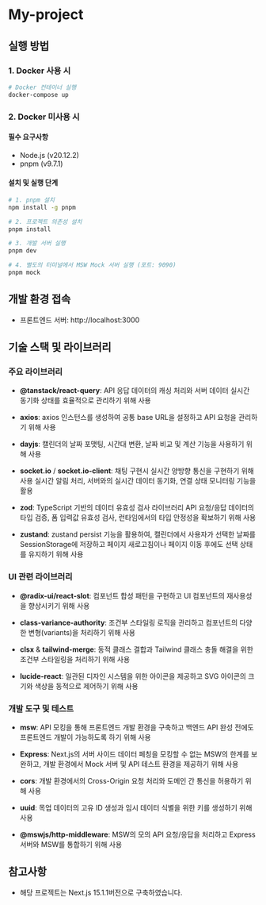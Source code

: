# My-project

## 실행 방법

### 1. Docker 사용 시

```bash
# Docker 컨테이너 실행
docker-compose up
```

### 2. Docker 미사용 시

#### 필수 요구사항

- Node.js (v20.12.2)
- pnpm (v9.7.1)

#### 설치 및 실행 단계

```bash
# 1. pnpm 설치
npm install -g pnpm

# 2. 프로젝트 의존성 설치
pnpm install

# 3. 개발 서버 실행
pnpm dev

# 4. 별도의 터미널에서 MSW Mock 서버 실행 (포트: 9090)
pnpm mock
```

## 개발 환경 접속

- 프론트엔드 서버: http://localhost:3000

## 기술 스택 및 라이브러리

### 주요 라이브러리

- **@tanstack/react-query**: API 응답 데이터의 캐싱 처리와 서버 데이터 실시간 동기화 상태를 효율적으로 관리하기 위해 사용

- **axios**: axios 인스턴스를 생성하여 공통 base URL을 설정하고 API 요청을 관리하기 위해 사용

- **dayjs**: 캘린더의 날짜 포맷팅, 시간대 변환, 날짜 비교 및 계산 기능을 사용하기 위해 사용

- **socket.io** / **socket.io-client**: 채팅 구현시 실시간 양방향 통신을 구현하기 위해 사용 실시간 알림 처리, 서버와의 실시간 데이터 동기화, 연결 상태 모니터링 기능을 활용

- **zod**: TypeScript 기반의 데이터 유효성 검사 라이브러리 API 요청/응답 데이터의 타입 검증, 폼 입력값 유효성 검사, 런타임에서의 타입 안정성을 확보하기 위해 사용

- **zustand**: zustand persist 기능을 활용하여, 캘린더에서 사용자가 선택한 날짜를 SessionStorage에 저장하고 페이지 새로고침이나 페이지 이동 후에도 선택 상태를 유지하기 위해 사용

### UI 관련 라이브러리

- **@radix-ui/react-slot**: 컴포넌트 합성 패턴을 구현하고 UI 컴포넌트의 재사용성을 향상시키기 위해 사용

- **class-variance-authority**: 조건부 스타일링 로직을 관리하고 컴포넌트의 다양한 변형(variants)을 처리하기 위해 사용

- **clsx** & **tailwind-merge**: 동적 클래스 결합과 Tailwind 클래스 충돌 해결을 위한 조건부 스타일링을 처리하기 위해 사용

- **lucide-react**: 일관된 디자인 시스템을 위한 아이콘을 제공하고 SVG 아이콘의 크기와 색상을 동적으로 제어하기 위해 사용

### 개발 도구 및 테스트

- **msw**: API 모킹을 통해 프론트엔드 개발 환경을 구축하고 백엔드 API 완성 전에도 프론트엔드 개발이 가능하도록 하기 위해 사용

- **Express**: Next.js의 서버 사이드 데이터 페칭을 모킹할 수 없는 MSW의 한계를 보완하고, 개발 환경에서 Mock 서버 및 API 테스트 환경을 제공하기 위해 사용

- **cors**: 개발 환경에서의 Cross-Origin 요청 처리와 도메인 간 통신을 허용하기 위해 사용

- **uuid**: 목업 데이터의 고유 ID 생성과 임시 데이터 식별을 위한 키를 생성하기 위해 사용

- **@mswjs/http-middleware**: MSW의 모의 API 요청/응답을 처리하고 Express 서버와 MSW를 통합하기 위해 사용

## 참고사항

- 해당 프로젝트는 Next.js 15.1.1버전으로 구축하였습니다.